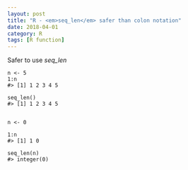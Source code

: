```yaml
---
layout: post
title: "R - <em>seq_len</em> safer than colon notation"
date: 2018-04-01
category: R
tags: [R function]
---
```


Safer to use <em>seq_len</em>

```
n <- 5
1:n
#> [1] 1 2 3 4 5

seq_len()
#> [1] 1 2 3 4 5


n <- 0

1:n
#> [1] 1 0

seq_len(n)
#> integer(0)

```


